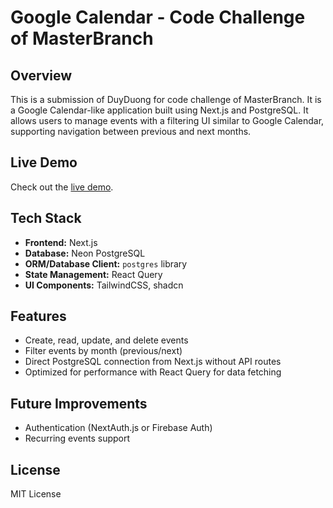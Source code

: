 # Google Calendar - Code Challenge of MasterBranch

## Overview

This is a submission of DuyDuong for code challenge of MasterBranch. It is a Google Calendar-like application built using Next.js and PostgreSQL. It allows users to manage events with a filtering UI similar to Google Calendar, supporting navigation between previous and next months.

## Live Demo

Check out the [live demo](https://masterbranch-code-challenge-duy-duong-batq.vercel.app/).

## Tech Stack

- **Frontend:** Next.js
- **Database:** Neon PostgreSQL
- **ORM/Database Client:** `postgres` library
- **State Management:** React Query
- **UI Components:** TailwindCSS, shadcn

## Features

- Create, read, update, and delete events
- Filter events by month (previous/next)
- Direct PostgreSQL connection from Next.js without API routes
- Optimized for performance with React Query for data fetching

## Future Improvements

- Authentication (NextAuth.js or Firebase Auth)
- Recurring events support

## License

MIT License
